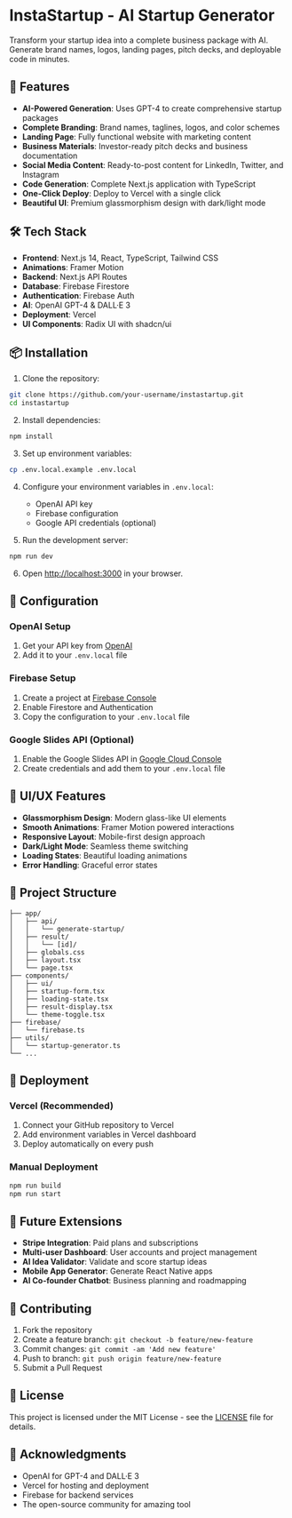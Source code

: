 # InstaStartup - AI Startup Generator

Transform your startup idea into a complete business package with AI. Generate brand names, logos, landing pages, pitch decks, and deployable code in minutes.

## 🚀 Features

- **AI-Powered Generation**: Uses GPT-4 to create comprehensive startup packages
- **Complete Branding**: Brand names, taglines, logos, and color schemes
- **Landing Page**: Fully functional website with marketing content
- **Business Materials**: Investor-ready pitch decks and business documentation
- **Social Media Content**: Ready-to-post content for LinkedIn, Twitter, and Instagram
- **Code Generation**: Complete Next.js application with TypeScript
- **One-Click Deploy**: Deploy to Vercel with a single click
- **Beautiful UI**: Premium glassmorphism design with dark/light mode

## 🛠 Tech Stack

- **Frontend**: Next.js 14, React, TypeScript, Tailwind CSS
- **Animations**: Framer Motion
- **Backend**: Next.js API Routes
- **Database**: Firebase Firestore
- **Authentication**: Firebase Auth
- **AI**: OpenAI GPT-4 & DALL·E 3
- **Deployment**: Vercel
- **UI Components**: Radix UI with shadcn/ui

## 📦 Installation

1. Clone the repository:
```bash
git clone https://github.com/your-username/instastartup.git
cd instastartup
```

2. Install dependencies:
```bash
npm install
```

3. Set up environment variables:
```bash
cp .env.local.example .env.local
```

4. Configure your environment variables in `.env.local`:
   - OpenAI API key
   - Firebase configuration
   - Google API credentials (optional)

5. Run the development server:
```bash
npm run dev
```

6. Open [http://localhost:3000](http://localhost:3000) in your browser.

## 🔧 Configuration

### OpenAI Setup
1. Get your API key from [OpenAI](https://platform.openai.com/api-keys)
2. Add it to your `.env.local` file

### Firebase Setup
1. Create a project at [Firebase Console](https://console.firebase.google.com/)
2. Enable Firestore and Authentication
3. Copy the configuration to your `.env.local` file

### Google Slides API (Optional)
1. Enable the Google Slides API in [Google Cloud Console](https://console.cloud.google.com/)
2. Create credentials and add them to your `.env.local` file

## 🎨 UI/UX Features

- **Glassmorphism Design**: Modern glass-like UI elements
- **Smooth Animations**: Framer Motion powered interactions
- **Responsive Layout**: Mobile-first design approach
- **Dark/Light Mode**: Seamless theme switching
- **Loading States**: Beautiful loading animations
- **Error Handling**: Graceful error states

## 📁 Project Structure

```
├── app/
│   ├── api/
│   │   └── generate-startup/
│   ├── result/
│   │   └── [id]/
│   ├── globals.css
│   ├── layout.tsx
│   └── page.tsx
├── components/
│   ├── ui/
│   ├── startup-form.tsx
│   ├── loading-state.tsx
│   ├── result-display.tsx
│   └── theme-toggle.tsx
├── firebase/
│   └── firebase.ts
├── utils/
│   └── startup-generator.ts
└── ...
```

## 🚀 Deployment

### Vercel (Recommended)
1. Connect your GitHub repository to Vercel
2. Add environment variables in Vercel dashboard
3. Deploy automatically on every push

### Manual Deployment
```bash
npm run build
npm run start
```

## 🔮 Future Extensions

- **Stripe Integration**: Paid plans and subscriptions
- **Multi-user Dashboard**: User accounts and project management
- **AI Idea Validator**: Validate and score startup ideas
- **Mobile App Generator**: Generate React Native apps
- **AI Co-founder Chatbot**: Business planning and roadmapping

## 🤝 Contributing

1. Fork the repository
2. Create a feature branch: `git checkout -b feature/new-feature`
3. Commit changes: `git commit -am 'Add new feature'`
4. Push to branch: `git push origin feature/new-feature`
5. Submit a Pull Request

## 📄 License

This project is licensed under the MIT License - see the [LICENSE](LICENSE) file for details.

## 🙏 Acknowledgments

- OpenAI for GPT-4 and DALL·E 3
- Vercel for hosting and deployment
- Firebase for backend services
- The open-source community for amazing tool
